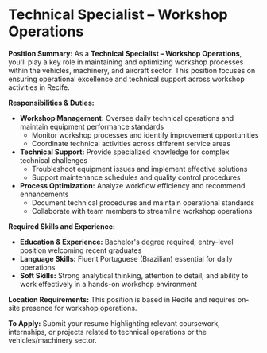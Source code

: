 # Technical Specialist – Workshop Operations

**Position Summary:**
As a **Technical Specialist – Workshop Operations**, you'll play a key role in maintaining and optimizing workshop processes within the vehicles, machinery, and aircraft sector. This position focuses on ensuring operational excellence and technical support across workshop activities in Recife.

**Responsibilities & Duties:**
- **Workshop Management:** Oversee daily technical operations and maintain equipment performance standards
  - Monitor workshop processes and identify improvement opportunities
  - Coordinate technical activities across different service areas
- **Technical Support:** Provide specialized knowledge for complex technical challenges
  - Troubleshoot equipment issues and implement effective solutions
  - Support maintenance schedules and quality control procedures
- **Process Optimization:** Analyze workflow efficiency and recommend enhancements
  - Document technical procedures and maintain operational standards
  - Collaborate with team members to streamline workshop operations

**Required Skills and Experience:**
- **Education & Experience:** Bachelor's degree required; entry-level position welcoming recent graduates
- **Language Skills:** Fluent Portuguese (Brazilian) essential for daily operations
- **Soft Skills:** Strong analytical thinking, attention to detail, and ability to work effectively in a hands-on workshop environment

**Location Requirements:**
This position is based in Recife and requires on-site presence for workshop operations.

**To Apply:**
Submit your resume highlighting relevant coursework, internships, or projects related to technical operations or the vehicles/machinery sector.